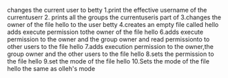 changes the current user to betty
1.print the effective username of the currentuserr
2. prints all the groups the currentuseris part of 
3.changes the owner of the file hello to the user betty
4.creates an empty file called hello
adds execute permission tothe owner of the file hello
6.adds execute permission to the owner and the group owner and read permissionto to other users to the file hello
7.adds execution permission to the owner,the group owner and the other users to the file hello
8.sets the permission to the file hello
9.set the mode of the file hello
10.Sets the mode of the file hello the same as olleh's mode
